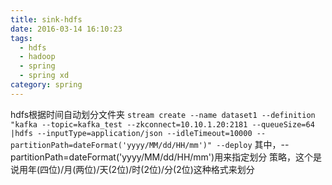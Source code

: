 ```yaml
---
title: sink-hdfs
date: 2016-03-14 16:10:23
tags:
  - hdfs
  - hadoop
  - spring
  - spring xd
category: spring
---
```


hdfs根据时间自动划分文件夹
`stream create --name dataset1 --definition "kafka --topic=kafka_test --zkconnect=10.10.1.20:2181 --queueSize=64  |hdfs --inputType=application/json --idleTimeout=10000 --partitionPath=dateFormat('yyyy/MM/dd/HH/mm')" --deploy`
其中，--partitionPath=dateFormat('yyyy/MM/dd/HH/mm')用来指定划分 策略，这个是说用年(四位)/月(两位)/天(2位)/时(2位)/分(2位)这种格式来划分
